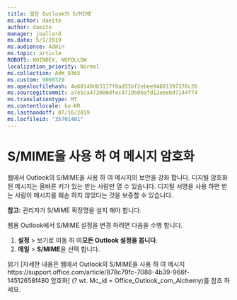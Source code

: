 ```yaml
---
title: 웹용 Outlook의 S/MIME
ms.author: daeite
author: daeite
manager: joallard
ms.date: 5/1/2019
ms.audience: Admin
ms.topic: article
ROBOTS: NOINDEX, NOFOLLOW
localization_priority: Normal
ms.collection: Adm_O365
ms.custom: 9000329
ms.openlocfilehash: 4a68140db3117f0ad33bf2ebee94601397376c26
ms.sourcegitcommit: a7e5ca472000dfec471950bafd12eee8d7144f74
ms.translationtype: MT
ms.contentlocale: ko-KR
ms.lasthandoff: 07/16/2019
ms.locfileid: "35701401"
---
```

# <a name="encrypt-messages-using-smime"></a>S/MIME을 사용 하 여 메시지 암호화

웹에서 Outlook의 S/MIME을 사용 하 여 메시지의 보안을 강화 합니다. 디지털 암호화 된 메시지는 올바른 키가 있는 받는 사람만 열 수 있습니다. 디지털 서명을 사용 하면 받는 사람이 메시지를 훼손 하지 않았다는 것을 보증할 수 있습니다.

**참고:** 관리자가 S/MIME 확장명을 설치 해야 합니다.

웹용 Outlook에서 S/MIME 설정을 변경 하려면 다음을 수행 합니다.

1. **설정** > 보기로 이동 하 여**모든 Outlook 설정을 봅니다**.
2. **메일** > **S/MIME**을 선택 합니다.

읽기 [자세한 내용은 웹에서 Outlook의 S/MIME을 사용 하 여 메시지https://support.office.com/article/878c79fc-7088-4b39-966f-14512658f480 암호화] (? wt. Mc_id = Office_Outlook_com_Alchemy)를 참조 하세요.